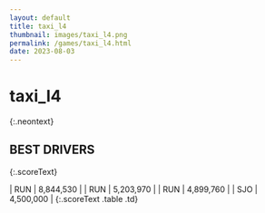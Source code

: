 ```yaml
---
layout: default
title: taxi_l4
thumbnail: images/taxi_l4.png
permalink: /games/taxi_l4.html
date: 2023-08-03
---
```


# taxi_l4 
{:.neontext}

## BEST DRIVERS
{:.scoreText}

| RUN | 8,844,530 | 
| RUN | 5,203,970 | 
| RUN | 4,899,760 | 
| SJO | 4,500,000 | 
{:.scoreText .table .td}
